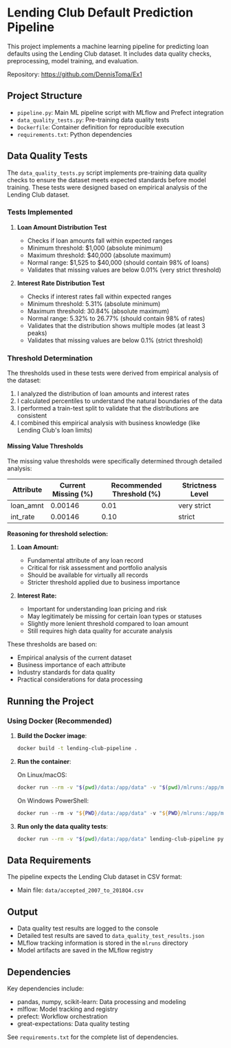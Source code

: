 # Lending Club Default Prediction Pipeline

This project implements a machine learning pipeline for predicting loan defaults using the Lending Club dataset. It includes data quality checks, preprocessing, model training, and evaluation.

Repository: https://github.com/DennisToma/Ex1

## Project Structure

- `pipeline.py`: Main ML pipeline script with MLflow and Prefect integration
- `data_quality_tests.py`: Pre-training data quality tests
- `Dockerfile`: Container definition for reproducible execution
- `requirements.txt`: Python dependencies

## Data Quality Tests

The `data_quality_tests.py` script implements pre-training data quality checks to ensure the dataset meets expected standards before model training. These tests were designed based on empirical analysis of the Lending Club dataset.

### Tests Implemented

1. **Loan Amount Distribution Test**
   - Checks if loan amounts fall within expected ranges
   - Minimum threshold: $1,000 (absolute minimum)
   - Maximum threshold: $40,000 (absolute maximum)
   - Normal range: $1,525 to $40,000 (should contain 98% of loans)
   - Validates that missing values are below 0.01% (very strict threshold)

2. **Interest Rate Distribution Test**
   - Checks if interest rates fall within expected ranges
   - Minimum threshold: 5.31% (absolute minimum)
   - Maximum threshold: 30.84% (absolute maximum)
   - Normal range: 5.32% to 26.77% (should contain 98% of rates)
   - Validates that the distribution shows multiple modes (at least 3 peaks)
   - Validates that missing values are below 0.1% (strict threshold)

### Threshold Determination

The thresholds used in these tests were derived from empirical analysis of the dataset:

1. I analyzed the distribution of loan amounts and interest rates
2. I calculated percentiles to understand the natural boundaries of the data
3. I performed a train-test split to validate that the distributions are consistent
4. I combined this empirical analysis with business knowledge (like Lending Club's loan limits)

#### Missing Value Thresholds

The missing value thresholds were specifically determined through detailed analysis:

| Attribute | Current Missing (%) | Recommended Threshold (%) | Strictness Level |
|-----------|---------------------|---------------------------|------------------|
| loan_amnt | 0.00146             | 0.01                      | very strict      |
| int_rate  | 0.00146             | 0.10                      | strict           |

**Reasoning for threshold selection:**

1. **Loan Amount:**
   - Fundamental attribute of any loan record
   - Critical for risk assessment and portfolio analysis
   - Should be available for virtually all records
   - Stricter threshold applied due to business importance

2. **Interest Rate:**
   - Important for understanding loan pricing and risk
   - May legitimately be missing for certain loan types or statuses
   - Slightly more lenient threshold compared to loan amount
   - Still requires high data quality for accurate analysis

These thresholds are based on:
- Empirical analysis of the current dataset
- Business importance of each attribute
- Industry standards for data quality
- Practical considerations for data processing

## Running the Project

### Using Docker (Recommended)

1. **Build the Docker image**:
   ```bash
   docker build -t lending-club-pipeline .
   ```

2. **Run the container**:
   
   On Linux/macOS:
   ```bash
   docker run --rm -v "$(pwd)/data:/app/data" -v "$(pwd)/mlruns:/app/mlruns" lending-club-pipeline
   ```
   
   On Windows PowerShell:
   ```powershell
   docker run --rm -v "${PWD}/data:/app/data" -v "${PWD}/mlruns:/app/mlruns" lending-club-pipeline
   ```

3. **Run only the data quality tests**:
   ```bash
   docker run --rm -v "$(pwd)/data:/app/data" lending-club-pipeline python data_quality_tests.py
   ```

## Data Requirements

The pipeline expects the Lending Club dataset in CSV format:
- Main file: `data/accepted_2007_to_2018Q4.csv`

## Output

- Data quality test results are logged to the console
- Detailed test results are saved to `data_quality_test_results.json`
- MLflow tracking information is stored in the `mlruns` directory
- Model artifacts are saved in the MLflow registry

## Dependencies

Key dependencies include:
- pandas, numpy, scikit-learn: Data processing and modeling
- mlflow: Model tracking and registry
- prefect: Workflow orchestration
- great-expectations: Data quality testing

See `requirements.txt` for the complete list of dependencies.